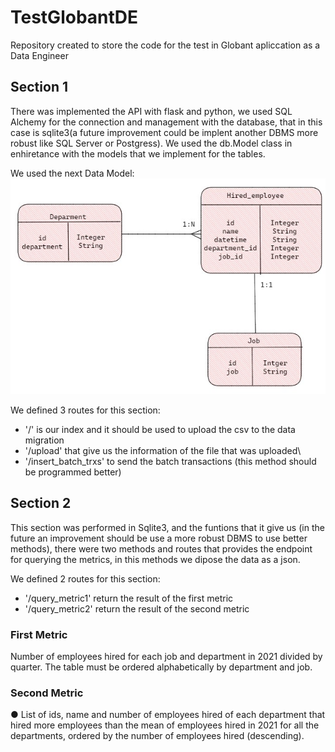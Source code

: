 # TestGlobantDE
Repository created to store the code for the test in Globant apliccation as a Data Engineer

## Section 1
There was implemented the API with flask and python, we used SQL Alchemy for the connection and management with the database, that in this case is sqlite3(a future improvement could be implent another DBMS more robust like SQL Server or Postgress). We used the db.Model class in enhiretance with the models that we implement for the tables. 

We used the next Data Model:
![Data Model](ERD.JPG)


We defined 3 routes for this section:
+ '/' is our index and it should be used to upload the csv to the data migration
+ '/upload' that give us the information of the file that was uploaded\
+ '/insert_batch_trxs' to send the batch transactions (this method should be programmed better)

## Section 2
This section was performed in Sqlite3, and the funtions that it give us (in the future an improvement should be use a more robust DBMS to use better methods), there were two methods and routes that provides the endpoint for querying the metrics, in this methods we dipose the data as a json.

We defined 2 routes for this section:
+ '/query_metric1' return the result of the first metric
+ '/query_metric2' return the result of the second metric

### First Metric
Number of employees hired for each job and department in 2021 divided by quarter. The
table must be ordered alphabetically by department and job.

### Second Metric
● List of ids, name and number of employees hired of each department that hired more
employees than the mean of employees hired in 2021 for all the departments, ordered
by the number of employees hired (descending).
